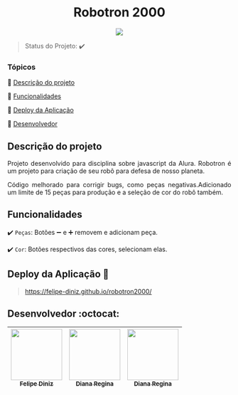 <h1 align="center">Robotron 2000</h1>

<p align="center">
   <img src="http://img.shields.io/static/v1?label=STATUS&message=CONCLUIDO&color=GREEN&style=for-the-badge"/>
</p>

> Status do Projeto: :heavy_check_mark:

### Tópicos 

:small_blue_diamond: [Descrição do projeto](#descrição-do-projeto)

:small_blue_diamond: [Funcionalidades](#funcionalidades)

:small_blue_diamond: [Deploy da Aplicação](#deploy-da-aplicação-dash)

:small_blue_diamond: [Desenvolvedor](#desenvolvedor-octocat)

## Descrição do projeto 

<p align="justify">
Projeto desenvolvido para disciplina sobre javascript da Alura. Robotron é um projeto para criação de seu robô para defesa de nosso planeta.
</p>
<p align="justify">
Código melhorado para corrigir bugs, como peças negativas.Adicionado um limite de 15 peças para produção e a seleção de cor do robô também.
</p>

## Funcionalidades

:heavy_check_mark: `Peças`: Botões ➖ e ➕ removem e adicionam peça.

:heavy_check_mark: `Cor`: Botões respectivos das cores, selecionam elas.

## Deploy da Aplicação :dash:

> https://felipe-diniz.github.io/robotron2000/

## Desenvolvedor :octocat:

| [<img src="https://avatars.githubusercontent.com/u/111817736?s=400&u=dd96345890b9f49cb590a83ab95eca08e654438c&v=4" width=115><br><sub>Felipe Diniz</sub>](https://github.com/felipe-diniz) |  [<img src="https://avatars2.githubusercontent.com/u/46378210?s=400&u=071f7791bb03f8e102d835bdb9c2f0d3d24e8a34&v=4" width=115><br><sub>Diana Regina</sub>](https://github.com/Diana-ops) |  [<img src="https://avatars2.githubusercontent.com/u/46378210?s=400&u=071f7791bb03f8e102d835bdb9c2f0d3d24e8a34&v=4" width=115><br><sub>Diana Regina</sub>](https://github.com/Diana-ops) |
| :---: | :---: | :---: 

